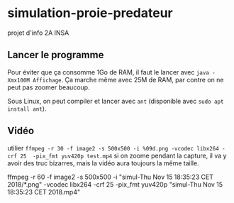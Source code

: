 # simulation-proie-predateur
projet d'info 2A INSA

##

## Lancer le programme
Pour éviter que ça consomme 1Go de RAM, il faut le lancer avec `java -Xmx100M Affichage`. Ça marche même avec 25M de RAM, par contre on ne peut pas zoomer beaucoup.

Sous Linux, on peut compiler et lancer avec `ant` (disponible avec `sudo apt install ant`).

## Vidéo
utilier `ffmpeg -r 30 -f image2 -s 500x500 -i %09d.png -vcodec libx264 -crf 25  -pix_fmt yuv420p test.mp4`
si on zoome pendant la capture, il va y avoir des truc bizarres, mais la vidéo aura toujours la même taille.

ffmpeg -r 60 -f image2 -s 500x500 -i "simul-Thu Nov 15 18:35:23 CET 2018/*.png" -vcodec libx264 -crf 25  -pix_fmt yuv420p "simul-Thu Nov 15 18:35:23 CET 2018.mp4"